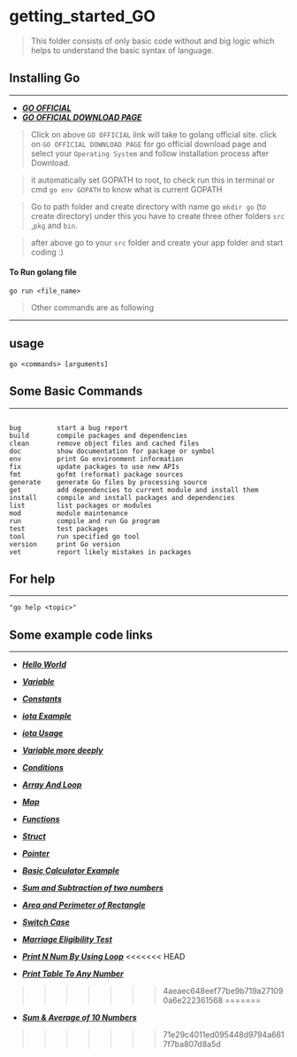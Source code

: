 # getting_started_GO

 >This folder consists of only basic code without and big logic
 which helps to understand the basic syntax of language.

## Installing Go
----

* ***[ GO OFFICIAL ](https://golang.org/)***
* ***[ GO OFFICIAL DOWNLOAD PAGE](https://golang.org/dl/)***

>Click on above `GO OFFICIAL` link will take to golang official site.
click on `GO OFFICIAL DOWNLOAD PAGE` for go official download page and select your `Operating System`
and follow installation process after Download.

> it automatically set GOPATH to root, to check run this in terminal or cmd `go env GOPATH`
to know what is current GOPATH

>Go to path folder and create directory with name go `mkdir go` (to create directory)
under this you have to create three other folders `src` ,`pkg` and `bin`.

> after above go to your `src` folder and create your app folder and start coding :)

#### To Run golang file

` go run <file_name> `

> Other commands are as following

----
## usage
    go <commands> [arguments]

## Some Basic Commands
----
```

bug         start a bug report
build       compile packages and dependencies
clean       remove object files and cached files
doc         show documentation for package or symbol
env         print Go environment information
fix         update packages to use new APIs
fmt         gofmt (reformat) package sources
generate    generate Go files by processing source
get         add dependencies to current module and install them
install     compile and install packages and dependencies
list        list packages or modules
mod         module maintenance
run         compile and run Go program
test        test packages
tool        run specified go tool
version     print Go version
vet         report likely mistakes in packages

```

## For help

----

`"go help <topic>"`

## Some example code links
----

* ***[Hello World](https://github.com/ankurrai1/getting_started_GO/blob/master/hello.go)***
* ***[Variable](https://github.com/ankurrai1/getting_started_GO/blob/master/variable.go)***
* ***[Constants ](https://github.com/ankurrai1/getting_started_GO/blob/master/constants.go)***
* ***[iota Example ](https://github.com/ankurrai1/getting_started_GO/blob/master/iota_example.go)***
* ***[iota Usage ](https://github.com/ankurrai1/getting_started_GO/blob/master/iota_usage.go)***
* ***[Variable more deeply](https://github.com/ankurrai1/getting_started_GO/blob/master/advance_variable.go)***
* ***[Conditions](https://github.com/ankurrai1/getting_started_GO/blob/master/consditions.go)***
* ***[Array And Loop](https://github.com/ankurrai1/getting_started_GO/blob/master/loop.go)***
* ***[Map](https://github.com/ankurrai1/getting_started_GO/blob/master/json_like_map.go)***
* ***[Functions](https://github.com/ankurrai1/getting_started_GO/blob/master/functions.go)***
* ***[Struct](https://github.com/ankurrai1/getting_started_GO/blob/master/struct.go)***
* ***[Pointer](https://github.com/ankurrai1/getting_started_GO/blob/master/pointer.go)***
* ***[Basic Calculator Example](https://github.com/ankurrai1/getting_started_GO/blob/master/calculater.go)***
* ***[Sum and Subtraction of two numbers](https://github.com/ankurrai1/getting_started_GO/blob/master/sum_sub.go)***
* ***[Area and Perimeter of Rectangle](https://github.com/ankurrai1/getting_started_GO/blob/master/rect.go)***
* ***[Switch Case](https://github.com/ankurrai1/getting_started_GO/blob/master/switch.go)***
* ***[Marriage Eligibility Test](https://github.com/ankurrai1/getting_started_GO/blob/master/marriage_eligibility_test.go)***
* ***[Print N Num By Using Loop](https://github.com/ankurrai1/getting_started_GO/blob/master/loop2.go)***
<<<<<<< HEAD

* ***[Print Table To Any Number ](https://github.com/ankurrai1/getting_started_GO/blob/master/table.go)***
>>>>>>> 4aeaec648eef77be9b719a271090a6e222361568
=======
* ***[Sum & Average of 10 Numbers](https://github.com/ankurrai1/getting_started_GO/blob/master/sum_average.go)***
>>>>>>> 71e29c4011ed095448d9794a6617f7ba807d8a5d
